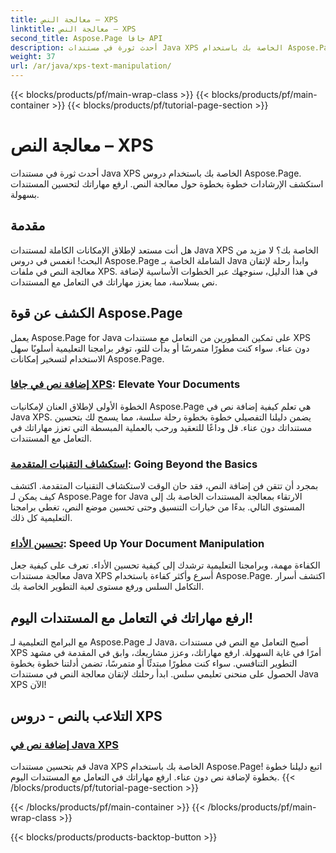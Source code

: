 ```yaml
---
title: معالجة النص – XPS
linktitle: معالجة النص – XPS
second_title: Aspose.Page جافا API
description: أحدث ثورة في مستندات Java XPS الخاصة بك باستخدام Aspose.Page. استكشف الإرشادات خطوة بخطوة حول معالجة النص. ارفع مهاراتك لتحسين المستندات بسهولة.
weight: 37
url: /ar/java/xps-text-manipulation/
---
```


{{< blocks/products/pf/main-wrap-class >}}
{{< blocks/products/pf/main-container >}}
{{< blocks/products/pf/tutorial-page-section >}}

# معالجة النص – XPS


أحدث ثورة في مستندات Java XPS الخاصة بك باستخدام دروس Aspose.Page. استكشف الإرشادات خطوة بخطوة حول معالجة النص. ارفع مهاراتك لتحسين المستندات بسهولة.

## مقدمة

هل أنت مستعد لإطلاق الإمكانات الكاملة لمستندات Java XPS الخاصة بك؟ لا مزيد من البحث! انغمس في دروس Aspose.Page الشاملة الخاصة بـ Java وابدأ رحلة لإتقان معالجة النص في ملفات XPS. في هذا الدليل، سنوجهك عبر الخطوات الأساسية لإضافة نص بسلاسة، مما يعزز مهاراتك في التعامل مع المستندات.

## الكشف عن قوة Aspose.Page

يعمل Aspose.Page for Java على تمكين المطورين من التعامل مع مستندات XPS دون عناء. سواء كنت مطورًا متمرسًا أو بدأت للتو، توفر برامجنا التعليمية أسلوبًا سهل الاستخدام لتسخير إمكانات Aspose.Page.

### [إضافة نص في جافا XPS](./add-text/): Elevate Your Documents

الخطوة الأولى لإطلاق العنان لإمكانيات Aspose.Page هي تعلم كيفية إضافة نص في Java XPS. يضمن دليلنا التفصيلي خطوة بخطوة رحلة سلسة، مما يسمح لك بتحسين مستنداتك دون عناء. قل وداعًا للتعقيد ورحب بالعملية المبسطة التي تعزز مهاراتك في التعامل مع المستندات.

### [استكشاف التقنيات المتقدمة](#): Going Beyond the Basics

بمجرد أن تتقن فن إضافة النص، فقد حان الوقت لاستكشاف التقنيات المتقدمة. اكتشف كيف يمكن لـ Aspose.Page for Java الارتقاء بمعالجة المستندات الخاصة بك إلى المستوى التالي. بدءًا من خيارات التنسيق وحتى تحسين موضع النص، تغطي برامجنا التعليمية كل ذلك.

### [تحسين الأداء](#): Speed Up Your Document Manipulation

الكفاءة مهمة، وبرامجنا التعليمية ترشدك إلى كيفية تحسين الأداء. تعرف على كيفية جعل معالجة مستندات Java XPS أسرع وأكثر كفاءة باستخدام Aspose.Page. اكتشف أسرار التكامل السلس ورفع مستوى لعبة التطوير الخاصة بك.

## ارفع مهاراتك في التعامل مع المستندات اليوم!

مع البرامج التعليمية لـ Aspose.Page لـ Java، أصبح التعامل مع النص في مستندات XPS أمرًا في غاية السهولة. ارفع مهاراتك، وعزز مشاريعك، وابق في المقدمة في مشهد التطوير التنافسي. سواء كنت مطورًا مبتدئًا أو متمرسًا، تضمن أدلتنا خطوة بخطوة الحصول على منحنى تعليمي سلس. ابدأ رحلتك لإتقان معالجة النص في مستندات Java XPS الآن!
## التلاعب بالنص - دروس XPS
### [إضافة نص في Java XPS](./add-text/)
قم بتحسين مستندات Java XPS الخاصة بك باستخدام Aspose.Page! اتبع دليلنا خطوة بخطوة لإضافة نص دون عناء. ارفع مهاراتك في التعامل مع المستندات اليوم.
{{< /blocks/products/pf/tutorial-page-section >}}

{{< /blocks/products/pf/main-container >}}
{{< /blocks/products/pf/main-wrap-class >}}

{{< blocks/products/products-backtop-button >}}
